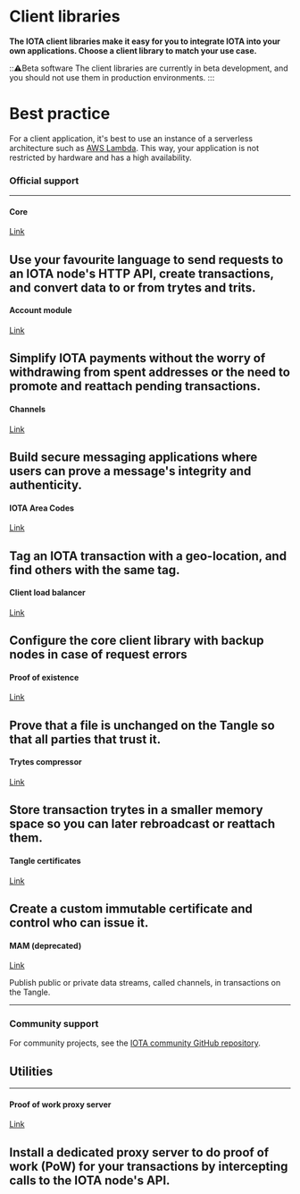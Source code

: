 # Client libraries

**The IOTA client libraries make it easy for you to integrate IOTA into your own applications. Choose a client library to match your use case.**

:::warning:Beta software
The client libraries are currently in beta development, and you should not use them in production environments.
:::

# Best practice

For a client application, it's best to use an instance of a serverless architecture such as [AWS Lambda](https://aws.amazon.com/lambda/). This way, your application is not restricted by hardware and has a high availability.

### **Official support** ###

---------------
#### **Core** ####
[Link](root://core/1.0/overview.md)

Use your favourite language to send requests to an IOTA node's HTTP API, create transactions, and convert data to or from trytes and trits.
---

#### **Account module** ####
[Link](root://account-module/1.0/overview.md)

Simplify IOTA payments without the worry of withdrawing from spent addresses or the need to promote and reattach pending transactions.
---
#### **Channels** ####
[Link](root://channels/1.1/overview.md)

Build secure messaging applications where users can prove a message's integrity and authenticity.
---
#### **IOTA Area Codes** ####
[Link](root://iota-area-codes/1.0/overview.md)

Tag an IOTA transaction with a geo-location, and find others with the same tag.
---
#### **Client load balancer** ####
[Link](root://load-balancer/1.0/overview.md)

Configure the core client library with backup nodes in case of request errors
---

#### **Proof of existence** ####
[Link](root://proof-of-existence/1.0/overview.md)

Prove that a file is unchanged on the Tangle so that all parties that trust it.
---

#### **Trytes compressor** ####
[Link](root://tryte-compress/1.0/overview.md)

Store transaction trytes in a smaller memory space so you can later rebroadcast or reattach them.
---

#### **Tangle certificates** ####
[Link](root://tangle-certificate/1.0/overview.md)

Create a custom immutable certificate and control who can issue it.
---

#### **MAM (deprecated)** ####
[Link](root://mam/1.0/overview.md)

Publish public or private data streams, called channels, in transactions on the Tangle.

---------------

### __Community support__ ###

For community projects, see the [IOTA community GitHub repository](https://github.com/iota-community).

## Utilities

---------------
#### **Proof of work proxy server** ####
[Link](root://proof-of-work-proxy/1.0/overview.md)

Install a dedicated proxy server to do proof of work (PoW) for your transactions by intercepting calls to the IOTA node's API.
---------------
